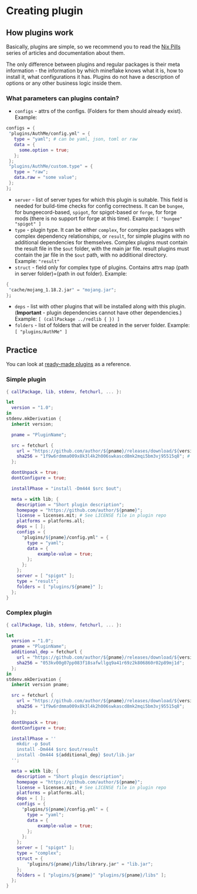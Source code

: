 # Creating plugin

## How plugins work

Basically, plugins are simple, so we recommend you to read the [Nix Pills](https://nixos.org/guides/nix-pills/) series of articles and
documentation about them.

The only difference between plugins and regular packages is their meta information - the information by which mineflake knows what it is,
how to install it, what configurations it has. Plugins do not have a description of options or any other business logic inside them.

### What parameters can plugins contain?

- `configs` - attrs of the configs. (Folders for them should already exist). Example:

 ```nix
configs = {
  "plugins/AuthMe/config.yml" = {
    type = "yaml"; # can be yaml, json, toml or raw
    data = {
      some.option = true;
    };
  };
  "plugins/AuthMe/custom.type" = {
    type = "raw";
    data.raw = "some value";
  };
};
 ```

- `server` - list of server types for which this plugin is suitable. This field is needed for build-time checks for config correctness. It can be `bungee`, for bungeecord-based, `spigot`, for spigot-based or `forge`, for forge mods (there is no support for forge at this time). Example: `[ "bungee" "spigot" ]`
- `type` - plugin type. It can be either `complex`, for complex packages with complex dependency relationships, or `result`, for simple plugins with no additional dependencies for themselves. Complex plugins must contain the result file in the `$out` folder, with the main jar file. result plugins must contain the jar file in the `$out` path, with no additional directory. Example: `"result"`
- `struct` - field only for complex type of plugins. Contains attrs map (path in server folder)=(path in out folder). Example:

 ```nix
{
  "cache/mojang_1.18.2.jar" = "mojang.jar";
};
 ```

- `deps` - list with other plugins that will be installed along with this plugin. (**Important** - plugin dependencies cannot have other dependencies.) Example: `[ (callPackage ../redlib { }) ]`
- `folders` - list of folders that will be created in the server folder. Example: `[ "plugins/AuthMe" ]`

## Practice

You can look at [ready-made plugins](https://git.frsqr.xyz/firesquare/mineflake/src/branch/main/pkgs/spigot/plugins) as a reference.

### Simple plugin

```nix
{ callPackage, lib, stdenv, fetchurl, ... }:

let
  version = "1.0";
in
stdenv.mkDerivation {
  inherit version;

  pname = "PluginName";

  src = fetchurl {
    url = "https://github.com/author/${pname}/releases/download/${version}/${pname}-${version}.jar";
    sha256 = "1f9w6rdmma009x8k3l4k2h006swkascd8mk2mqi5bm3vj95515q8"; # You can get this hash via the command "nix-prefetch-url <file link>"
  };

  dontUnpack = true;
  dontConfigure = true;

  installPhase = "install -Dm444 $src $out";

  meta = with lib; {
    description = "Short plugin description";
    homepage = "https://github.com/author/${pname}";
    license = licenses.mit; # See LICENSE file in plugin repo
    platforms = platforms.all;
    deps = [ ];
    configs = {
      "plugins/${pname}/config.yml" = {
        type = "yaml";
        data = {
            example-value = true;
        };
      };
    };
    server = [ "spigot" ];
    type = "result";
    folders = [ "plugins/${pname}" ];
  };
}
```

### Complex plugin

```nix
{ callPackage, lib, stdenv, fetchurl, ... }:

let
  version = "1.0";
  pname = "PluginName";
  additional_dep = fetchurl {
    url = "https://github.com/author/${pname}/releases/download/${version}/${pname}-${version}-lib.jar";
    sha256 = "053kv00g07pp083f18safwllgq9a41r69z2k806860r02p89mj1d";
  };
in
stdenv.mkDerivation {
  inherit version pname;

  src = fetchurl {
    url = "https://github.com/author/${pname}/releases/download/${version}/${pname}-${version}.jar";
    sha256 = "1f9w6rdmma009x8k3l4k2h006swkascd8mk2mqi5bm3vj95515q8";
  };

  dontUnpack = true;
  dontConfigure = true;

  installPhase = ''
    mkdir -p $out
    install -Dm444 $src $out/result
    install -Dm444 ${additional_dep} $out/lib.jar
  '';

  meta = with lib; {
    description = "Short plugin description";
    homepage = "https://github.com/author/${pname}";
    license = licenses.mit; # See LICENSE file in plugin repo
    platforms = platforms.all;
    deps = [ ];
    configs = {
      "plugins/${pname}/config.yml" = {
        type = "yaml";
        data = {
            example-value = true;
        };
      };
    };
    server = [ "spigot" ];
    type = "complex";
    struct = {
        "plugins/${pname}/libs/library.jar" = "lib.jar";
    };
    folders = [ "plugins/${pname}" "plugins/${pname}/libs" ];
  };
}
```
